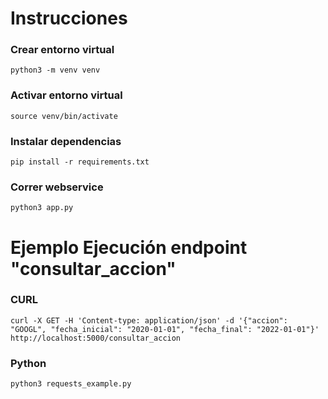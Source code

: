 # Instrucciones

### Crear entorno virtual

`python3 -m venv venv`

### Activar entorno virtual

`source venv/bin/activate`

### Instalar dependencias

`pip install -r requirements.txt`

### Correr webservice

`python3 app.py`


# Ejemplo Ejecución endpoint "consultar_accion"

### CURL

`curl -X GET -H 'Content-type: application/json' -d '{"accion": "GOOGL", "fecha_inicial": "2020-01-01", "fecha_final": "2022-01-01"}' http://localhost:5000/consultar_accion`


### Python

`python3 requests_example.py`
